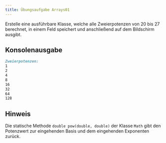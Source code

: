 ```yaml
---
title: Übungsaufgabe Arrays01
---
```


Erstelle eine ausführbare Klasse, welche alle Zweierpotenzen von 20 bis 27 berechnet, in einem Feld speichert und anschließend auf dem Bildschirm ausgibt.

## Konsolenausgabe

```markdown
Zweierpotenzen:
1
2
4
8
16
32
64
128
```

## Hinweis
Die statische Methode `double pow(double, double)` der Klasse `Math` gibt den Potenzwert zur eingehenden Basis und dem eingehenden Exponenten zurück.
